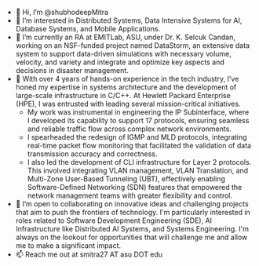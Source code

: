 - 👋 Hi, I’m @shubhodeepMitra
- 👀 I’m interested in Distributed Systems, Data Intensive Systems for AI, Database Systems, and Mobile Applications.
- 🌱 I’m currently an RA at EMITLab, ASU, under Dr. K. Selcuk Candan, working on an NSF-funded project named DataStorm, an extensive data system to support data-driven simulations with necessary volume, velocity, and variety and integrate and optimize key aspects and decisions in disaster management.
- 💼 With over 4 years of hands-on experience in the tech industry, I've honed my expertise in systems architecture and the development of large-scale infrastructure in C/C++. At Hewlett Packard Enterprise (HPE), I was entrusted with leading several mission-critical initiatives. 
  -  My work was instrumental in engineering the IP Subinterface, where I developed its capability to support 17 protocols, ensuring seamless and reliable traffic flow across complex network environments.
  - I spearheaded the redesign of IGMP and MLD protocols, integrating real-time packet flow monitoring that facilitated the validation of data transmission accuracy and correctness.
  - I also led the development of  CLI infrastructure for Layer 2 protocols. This involved integrating VLAN management, VLAN Translation, and Multi-Zone User-Based Tunneling (UBT), effectively enabling Software-Defined Networking (SDN) features that empowered the network management teams with greater flexibility and control.
- 💞️ I’m open to collaborating on innovative ideas and challenging projects that aim to push the frontiers of technology. 
I'm particularly interested in roles related to Software Development Engineering (SDE), AI Infrastructure like Distributed AI Systems, and Systems Engineering. I'm always on the lookout for opportunities that will challenge me and allow me to make a significant impact.
- 📫 Reach me out at smitra27 AT asu DOT edu

<!---
shubhodeepMitra/shubhodeepMitra is a ✨ special ✨ repository because its `README.md` (this file) appears on your GitHub profile.
You can click the Preview link to take a look at your changes.
--->
